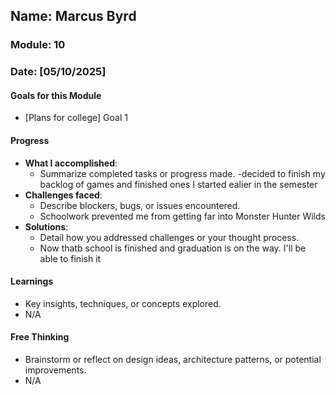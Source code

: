 ## Name: Marcus Byrd
### Module: 10

<!-- Repeat the below as needed-->
### Date: [05/10/2025]

#### Goals for this Module

- [Plans for college] Goal 1



#### Progress
- **What I accomplished**:
  - Summarize completed tasks or progress made.
  -decided to finish my backlog of games and finished ones I started ealier in the semester
- **Challenges faced**:
  - Describe blockers, bugs, or issues encountered.
  -  Schoolwork prevented me from getting far into Monster Hunter Wilds
- **Solutions**:
  - Detail how you addressed challenges or your thought process.
  - Now thatb school is finished and graduation is on the way. I'll be able to finish it 

#### Learnings
- Key insights, techniques, or concepts explored.
-  N/A

#### Free Thinking
- Brainstorm or reflect on design ideas, architecture patterns, or potential improvements.
-  N/A
